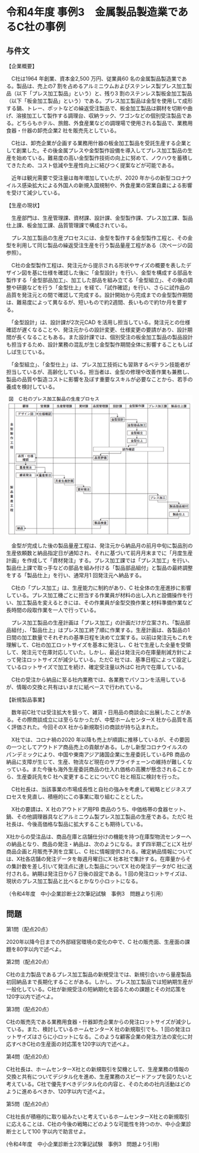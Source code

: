 # 令和4年度 事例3　金属製品製造業であるC社の事例

## 与件文


【企業概要】

　C社は1964 年創業、資本金2,500 万円、従業員60 名の金属製品製造業である。製品は、売上の7 割を占めるアルミニウムおよびステンレス製プレス加工製品（以下「プレス加工製品」という）と、残り3 割のステンレス製板金加工製品（以下「板金加工製品」という）である。プレス加工製品は金型を使用して成形する鍋、トレー、ポットなどの繰返受注製品で、板金加工製品は鋼材を切断や曲げ、溶接加工して製作する調理台、収納ラック、ワゴンなどの個別受注製品である。どちらもホテル、旅館、外食産業などの調理場で使用される製品で、業務用食器・什器の卸売企業2 社を販売先としている。

　C社は、卸売企業が企画する業務用什器の板金加工製品を受託生産する企業として創業した。その後金属プレスや金型製作設備を導入してプレス加工製品の生産を始めている。難易度の高い金型製作技術の向上に努めて、ノウハウを蓄積してきたため、コスト低減や生産性向上に結びつく提案などが可能である。

　近年は観光需要で受注量は毎年増加していたが、2020 年からの新型コロナウイルス感染拡大による外国人の新規入国規制や、外食産業の営業自粛による影響を受けて減少している。



【生産の現状】

　生産部門は、生産管理課、資材課、設計課、金型製作課、プレス加工課、製品仕上課、板金加工課、品質管理課で構成されている。

　プレス加工製品の生産プロセスには、金型を製作する金型製作工程と、その金型を利用して同じ製品の繰返受注生産を行う製品量産工程がある（次ページの図参照）。

　C社の金型製作工程は、発注元から提示される形状やサイズの概要を表したデザイン図を基に仕様を確認した後に「金型設計」を行い、金型を構成する部品を製作する「金型部品加工」、加工した部品を組み立てる「金型組立」、その後の調整や研磨などを行う「金型仕上」を経て、「試作確認」を行い、さらに試作品の品質を発注元との間で確認して完成する。設計開始から完成までの金型製作期間は、難易度によって異なるが、短いもので約2週間、長いもので約1か月を要する。

　「金型設計」は、設計課が2次元CAD を活用し担当している。発注元との仕様確認が遅くなることや、発注元からの設計変更、仕様変更の要請があり、設計期間が長くなることもある。また設計課では、個別受注の板金加工製品の製品設計も担当するため、設計業務の混乱が生じ金型製作期間全体に影響することもしばしば生じている。

　「金型組立」、「金型仕上」は、プレス加工技術にも習熟するベテラン技能者が担当しているが、高齢化している。担当者は、金型の修理や改善作業も兼務し、製品の品質や製造コストに影響を及ぼす重要なスキルが必要なことから、若手の養成を検討している。


![](./study_3_r04.png)


　金型が完成した後の製品量産工程は、発注元から納品月の前月中旬に製品別の生産依頼数と納品指定日が通知され、それに基づいて前月月末までに「月度生産計画」を作成して「資材発注」する。プレス加工課では「プレス加工」を行い、製品仕上課で取っ手などの部品を組み付ける「製品部品組付」と製品の最終調整をする「製品仕上」を行い、通常月1 回発注元へ納品する。

　C社の「プレス加工」は、生産能力に制約があり、C 社全体の生産進捗に影響している。プレス加工機ごとに担当する作業員が材料の出し入れと設備操作を行い、加工製品を変えるときには、その作業員が金型交換作業と材料準備作業など長時間の段取作業を一人で行っている。

　プレス加工製品の生産計画は「プレス加工」の計画だけが立案され、「製品部品組付」、「製品仕上」はプレス加工終了順に作業する。生産計画は、各製品の1 日間の加工数量でそれぞれの基準日程を決めて立案する。以前は発注元もこれを理解して、C社の加工ロットサイズを基本に発注し、C 社で生産した全量を受領して、発注元で在庫対応していた。しかし、最近は発注元の在庫量削減方針によって発注ロットサイズが減少している。ただC 社では、基準日程によって設定しているロットサイズで加工を続け、確定受注量以外はC 社内で在庫している。

　C社の受注から納品に至る社内業務では、各業務でパソコンを活用しているが、情報の交換と共有はいまだに紙ベースで行われている。



【新規製品事業】

　数年前C社では受注拡大を狙って、雑貨・日用品の商談会に出展したことがある。その際商談成立には至らなかったが、中堅ホームセンターX 社から品質を高く評価された。今回そのX 社から新規取引の商談が持ち込まれた。

　X社では、コロナ禍の2020 年以降も売上が順調に推移しているが、その要因の一つとしてアウトドア商品売上の貢献がある。しかし新型コロナウイルスのパンデミックにより、中国や東南アジア諸国企業に生産委託しているPB 商品の納品に支障が生じて、生産、物流など現在のサプライチェーンの維持が難しくなっている。また今後も海外生産委託商品の仕入れ価格の高騰が懸念されることから、生産委託先をC 社へ変更することについてC 社と相互に検討を行った。

　C社社長は、当該事業の市場成長性と自社の強みを考慮して戦略とビジネスプロセスを見直し、積極的にこの事業に取り組むこととした。

　X社の要請は、X 社のアウトドア用PB 商品のうち、中価格帯の食器セット、鍋、その他調理器具などアルミニウム製プレス加工製品の生産である。ただC 社社長は、今後高価格な製品に拡大することも期待している。

X社からの受注品は、商品在庫と店舗仕分けの機能を持つ在庫型物流センターへの納品となり、商品の発注・納品は、次のようになる。まず四半期ごとにX 社が商品企画と月販売予測を立案し、C 社に情報提供される。確定納品情報については、X社各店舗の発注データを毎週月曜日にX 社本社で集計する。在庫量からその集計数を差し引いて発注点に達した製品についてX 社の発注データがC 社に送付される。納期は発注日から7 日後の設定である。1 回の発注ロットサイズは、現状のプレス加工製品と比べるとかなり小ロットになる。

（令和4年度　中小企業診断士2次筆記試験　事例3　問題より引用）

## 問題

第1問（配点20点）

2020年以降今日までの外部経営環境の変化の中で、C 社の販売面、生産面の課題を80字以内で述べよ。

第2問（配点20点）

C社の主力製品であるプレス加工製品の新規受注では、新規引合いから量産製品初回納品まで長期化することがある。しかし、プレス加工製品では短納期生産が一般化している。C社が新規受注の短納期化を図るための課題とその対応策を120字以内で述べよ。

第3問（配点20点）

C社の販売先である業務用食器・什器卸売企業からの発注ロットサイズが減少している。また、検討しているホームセンターX 社の新規取引でも、1 回の発注ロットサイズはさらに小ロットになる。このような顧客企業の発注方法の変化に対応すべきC社の生産面の対応策を120字以内で述べよ。

第4問（配点20点）

C社社長は、ホームセンターX社との新規取引を契機として、生産業務の情報の交換と共有についてデジタル化を進め、生産業務のスピードアップを図りたいと考えている。C社で優先すべきデジタル化の内容と、そのための社内活動はどのように進めるべきか、120字以内で述べよ。

第5問（配点20点）

C社社長が積極的に取り組みたいと考えているホームセンターX社との新規取引に応えることは、C社の今後の戦略にどのような可能性を持つのか、中小企業診断士として100 字以内で助言せよ。


(令和4年度　中小企業診断士2次筆記試験　事例3　問題より引用)